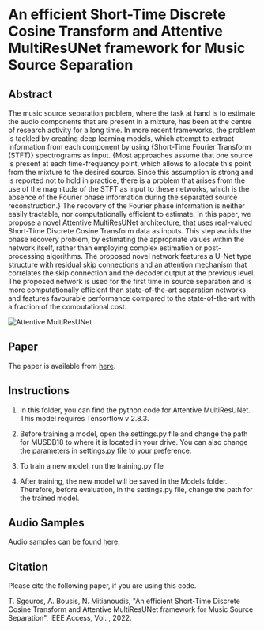 
# An efficient Short-Time Discrete Cosine Transform and Attentive MultiResUNet framework for Music Source Separation

## Abstract
The music source separation problem, where the task at hand is to estimate the audio components that are present in a mixture, has been at the centre of research activity for a long time. In more recent frameworks, the problem is tackled by creating deep learning models, which attempt to extract information from each component by using {Short-Time Fourier Transform (STFT)} spectrograms as input. {Most approaches assume that one source is present at each time-frequency point, which allows to allocate this point from the mixture to the desired source. Since this assumption is strong and is reported not to hold in practice, there is a problem that arises from the use of the magnitude of the STFT as input to these networks, which is the absence of the Fourier phase information during the separated source reconstruction.}  The recovery of the Fourier phase information is neither easily tractable, nor computationally efficient to estimate. In this paper, we propose a novel Attentive MultiResUNet architecture, that uses real-valued Short-Time Discrete Cosine Transform data as inputs. This step avoids the phase recovery problem, by estimating the appropriate values within the network itself, rather than employing complex estimation or post-processing algorithms. The proposed novel network features a U-Net type structure with residual skip connections and an attention mechanism that correlates the skip connection and the decoder output at the previous level. The proposed network is used for the first time in source separation and is more computationally efficient than state-of-the-art separation networks and features favourable performance compared to the state-of-the-art with a fraction of the computational cost.

![Attentive MultiResUNet](AttentMultiResUNet.jpg)

## Paper

The paper is available from [here](https://).

## Instructions

1. In this folder, you can find the python code for Attentive MultiResUNet. This model requires Tensorflow v 2.8.3.

2. Before training a model, open the settings.py file and change the path for MUSDB18 to where it is located in your drive.
You can also change the parameters in settings.py file to your preference.

3. To train a new model, run the training.py file

4. After training, the new model will be saved in the Models folder. Therefore, before evaluation, in the settings.py file, change the path for the trained model.

## Audio Samples

Audio samples can be found [here](https://tsgouros09.github.io/Attentive-MultiResUNet). 

## Citation
Please cite the following paper, if you are using this code.

T. Sgouros, A. Bousis, N. Mitianoudis, "An efficient Short-Time Discrete Cosine Transform and Attentive MultiResUNet framework for Music Source Separation", IEEE Access, Vol. , 2022.
